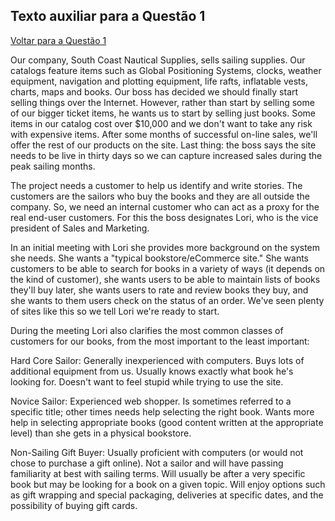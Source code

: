 
## Texto auxiliar para a Questão 1
[Voltar para a Questão 1](README.md)

Our company, South Coast Nautical Supplies, sells sailing supplies. Our catalogs feature items such as Global Positioning Systems, clocks, weather equipment, navigation and plotting equipment, life rafts, inflatable vests, charts, maps and books.
Our boss has decided we should finally start selling things over the Internet. However, rather than start by selling some of our bigger ticket items, he wants us to start by selling just books. Some items in our catalog cost over $10,000 and we don't want to take any risk with expensive items. After some months of successful on-line sales, we'll offer the rest of our products on the site. Last thing: the boss says the site needs to be live in thirty days so we can capture increased sales during the peak sailing months.

The project needs a customer to help us identify and write stories. The customers are the sailors who buy the books and they are all outside the company. So, we need an internal customer who can act as a proxy for the real end-user customers. For this the boss designates Lori, who is the vice president of Sales and Marketing.

In an initial meeting with Lori she provides more background on the system she needs. She wants a "typical bookstore/eCommerce site." She wants customers to be able to search for books in a variety of ways (it depends on the kind of customer), she wants users to
be able to maintain lists of books they'll buy later, she wants users to rate and review books they buy, and she wants to them users check on the status of an order. We've seen plenty of sites like this so we tell Lori we're ready to start.

During the meeting Lori also clarifies the most common classes of customers for our books, from the most important to the least important:

Hard Core Sailor: Generally inexperienced with computers. Buys lots of additional equipment from us. Usually knows exactly what book he's looking for. Doesn't want to feel stupid while trying to use the site.

Novice Sailor: Experienced web shopper. Is sometimes referred to a specific title; other times needs help selecting the right book. Wants more help in selecting appropriate books (good content written at the appropriate level) than she gets in a physical bookstore.

Non-Sailing Gift Buyer: Usually proficient with computers (or would not chose to purchase a gift online). Not a sailor and will have passing familiarity at best with sailing terms. Will usually be after a very specific book but may be looking for a book on a given topic. Will enjoy options such as gift wrapping and special packaging, deliveries at specific dates, and the possibility of buying gift cards.
